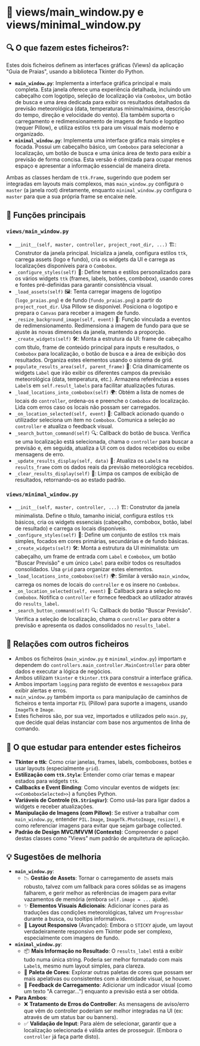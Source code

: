 # 📄 views/main_window.py e views/minimal_window.py

## 🔍 O que fazem estes ficheiros?:
Estes dois ficheiros definem as interfaces gráficas (Views) da aplicação "Guia de Praias", usando a biblioteca Tkinter do Python.

-   **`main_window.py`**: Implementa a interface gráfica principal e mais completa. Esta janela oferece uma experiência detalhada, incluindo um cabeçalho com logotipo, seleção de localização via `Combobox`, um botão de busca e uma área dedicada para exibir os resultados detalhados da previsão meteorológica (data, temperaturas mínima/máxima, descrição do tempo, direção e velocidade do vento). Ela também suporta o carregamento e redimensionamento de imagens de fundo e logotipo (requer Pillow), e utiliza estilos `ttk` para um visual mais moderno e organizado.
-   **`minimal_window.py`**: Implementa uma interface gráfica mais simples e focada. Possui um cabeçalho básico, um `Combobox` para selecionar a localização, um botão de busca e uma única área de texto para exibir a previsão de forma concisa. Esta versão é otimizada para ocupar menos espaço e apresentar a informação essencial de maneira direta.

Ambas as classes herdam de `ttk.Frame`, sugerindo que podem ser integradas em layouts mais complexos, mas `main_window.py` configura o `master` (a janela root) diretamente, enquanto `minimal_window.py` configura o `master` para que a sua própria frame se encaixe nele.

## 🧠 Funções principais

### `views/main_window.py`
-   `__init__(self, master, controller, project_root_dir, ...)` 🏗️: Construtor da janela principal. Inicializa a janela, configura estilos `ttk`, carrega assets (logo e fundo), cria os widgets da UI e carrega as localizações disponíveis para o `Combobox`.
-   `_configure_styles(self)` 🎨: Define temas e estilos personalizados para os vários widgets `ttk` (frames, labels, botões, combobox), usando cores e fontes pré-definidas para garantir consistência visual.
-   `_load_assets(self)` 🖼️: Tenta carregar imagens de logotipo (`logo_praias.png`) e de fundo (`fundo_praias.png`) a partir do `project_root_dir`. Usa Pillow se disponível. Posiciona o logotipo e prepara o `Canvas` para receber a imagem de fundo.
-   `_resize_background_image(self, event)` 📏: Função vinculada a eventos de redimensionamento. Redimensiona a imagem de fundo para que se ajuste às novas dimensões da janela, mantendo a proporção.
-   `_create_widgets(self)` 🛠️: Monta a estrutura da UI: frame de cabeçalho com título, frame de conteúdo principal para inputs e resultados, o `Combobox` para localização, o botão de busca e a área de exibição dos resultados. Organiza estes elementos usando o sistema de grid.
-   `populate_results_area(self, parent_frame)` 📝: Cria dinamicamente os widgets `Label` que irão exibir os diferentes campos da previsão meteorológica (data, temperatura, etc.). Armazena referências a esses `Label`s em `self.result_labels` para facilitar atualizações futuras.
-   `_load_locations_into_combobox(self)` 🌍: Obtém a lista de nomes de locais do `controller`, ordena-os e preenche o `Combobox` de localização. Lida com erros caso os locais não possam ser carregados.
-   `_on_location_selected(self, event)` 📍: Callback acionado quando o utilizador seleciona um item no `Combobox`. Comunica a seleção ao `controller` e atualiza o feedback visual.
-   `_search_button_command(self)` 🔍: Callback do botão de busca. Verifica se uma localização está selecionada, chama o `controller` para buscar a previsão e, em seguida, atualiza a UI com os dados recebidos ou exibe mensagens de erro.
-   `_update_results_display(self, data)` 🔄: Atualiza os `Label`s na `results_frame` com os dados reais da previsão meteorológica recebidos.
-   `_clear_results_display(self)` 🧹: Limpa os campos de exibição de resultados, retornando-os ao estado padrão.

### `views/minimal_window.py`
-   `__init__(self, master, controller, ...)` 🏗️: Construtor da janela minimalista. Define o título, tamanho inicial, configura estilos `ttk` básicos, cria os widgets essenciais (cabeçalho, combobox, botão, label de resultado) e carrega os locais disponíveis.
-   `_configure_styles(self)` 🎨: Define um conjunto de estilos `ttk` mais simples, focados em cores primárias, secundárias e de fundo básicas.
-   `_create_widgets(self)` 🛠️: Monta a estrutura da UI minimalista: um cabeçalho, um frame de entrada com `Label` e `Combobox`, um botão "Buscar Previsão" e um único `Label` para exibir todos os resultados consolidados. Usa `grid` para organizar estes elementos.
-   `_load_locations_into_combobox(self)` 🌍: Similar à versão `main_window`, carrega os nomes de locais do `controller` e os insere no `Combobox`.
-   `_on_location_selected(self, event)` 📍: Callback para a seleção no `Combobox`. Notifica o `controller` e fornece feedback ao utilizador através do `results_label`.
-   `_search_button_command(self)` 🔍: Callback do botão "Buscar Previsão". Verifica a seleção de localização, chama o `controller` para obter a previsão e apresenta os dados consolidados no `results_label`.

## 🔁 Relações com outros ficheiros
-   Ambos os ficheiros (`main_window.py` e `minimal_window.py`) importam e dependem do `controllers.main_controller.MainController` para obter dados e executar a lógica de negócios.
-   Ambos utilizam `tkinter` e `tkinter.ttk` para construir a interface gráfica.
-   Ambos importam `logging` para registo de eventos e `messagebox` para exibir alertas e erros.
-   `main_window.py` também importa `os` para manipulação de caminhos de ficheiros e tenta importar `PIL` (Pillow) para suporte a imagens, usando `ImageTk` e `Image`.
-   Estes ficheiros são, por sua vez, importados e utilizados pelo `main.py`, que decide qual delas instanciar com base nos argumentos de linha de comando.

## 📌 O que estudar para entender estes ficheiros
-   **Tkinter e ttk**: Como criar janelas, frames, labels, comboboxes, botões e usar layouts (especialmente `grid`).
-   **Estilização com `ttk.Style`**: Entender como criar temas e mapear estados para widgets `ttk`.
-   **Callbacks e Event Binding**: Como vincular eventos de widgets (ex: `<<ComboboxSelected>>`) a funções Python.
-   **Variáveis de Controle (`tk.StringVar`)**: Como usá-las para ligar dados a widgets e receber atualizações.
-   **Manipulação de Imagens (com Pillow)**: Se estiver a trabalhar com `main_window.py`, entender `PIL.Image`, `ImageTk.PhotoImage`, `resize()`, e como referenciar imagens para evitar que sejam garbage collected.
-   **Padrão de Design MVC/MVVM (Contexto)**: Compreender o papel destas classes como "Views" num padrão de arquitetura de aplicação.

## 💡 Sugestões de melhoria
-   **`main_window.py`**:
    -   📉 **Gestão de Assets**: Tornar o carregamento de assets mais robusto, talvez com um fallback para cores sólidas se as imagens falharem, e gerir melhor as referências de imagem para evitar vazamentos de memória (embora `self.image = ...` ajude).
    -   ✨ **Elementos Visuais Adicionais**: Adicionar ícones para as traduções das condições meteorológicas, talvez um `Progressbar` durante a busca, ou tooltips informativos.
    -   🚀 **Layout Responsivo** (Avançado): Embora o `STICKY` ajude, um layout verdadeiramente responsivo em Tkinter pode ser complexo, especialmente com imagens de fundo.
-   **`minimal_window.py`**:
    -   📦 **Mais Informação no Resultado**: O `results_label` está a exibir tudo numa única string. Poderia ser melhor formatado com mais `Label`s, mesmo num layout simples, para clareza.
    -   🎨 **Paleta de Cores**: Explorar outras paletas de cores que possam ser mais apelativas ou consistentes com a identidade visual, se houver.
    -   🔄 **Feedback de Carregamento**: Adicionar um indicador visual (como um texto "A carregar...") enquanto a previsão está a ser obtida.
-   **Para Ambos**:
    -   ❌ **Tratamento de Erros do Controller**: As mensagens de aviso/erro que vêm do controller poderiam ser melhor integradas na UI (ex: através de um status bar ou banners).
    -   ✅ **Validação de Input**: Para além de selecionar, garantir que a localização selecionada é válida antes de prosseguir. (Embora o `controller` já faça parte disto).